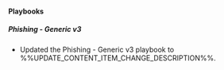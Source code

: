 
#### Playbooks

##### Phishing - Generic v3

- Updated the Phishing - Generic v3 playbook to %%UPDATE_CONTENT_ITEM_CHANGE_DESCRIPTION%%.
